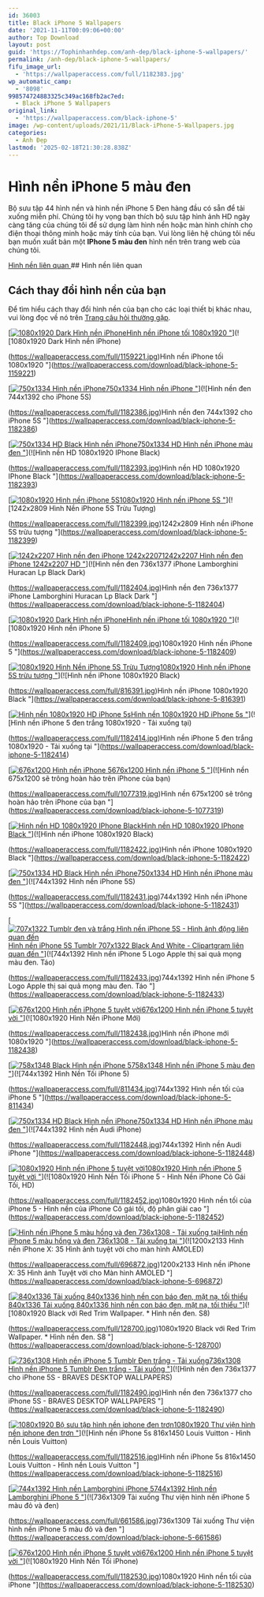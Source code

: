 ```yaml
---
id: 36003
title: Black iPhone 5 Wallpapers
date: '2021-11-11T00:09:06+00:00'
author: Top Download
layout: post
guid: 'https://Tophinhanhdep.com/anh-dep/black-iphone-5-wallpapers/'
permalink: /anh-dep/black-iphone-5-wallpapers/
fifu_image_url:
  - 'https://wallpaperaccess.com/full/1182383.jpg'
wp_automatic_camp:
  - '8098'
998574724883325c349ac168fb2ac7ed:
  - Black iPhone 5 Wallpapers
original_link:
  - 'https://wallpaperaccess.com/black-iphone-5'
image: /wp-content/uploads/2021/11/Black-iPhone-5-Wallpapers.jpg
categories:
  - Ảnh Đẹp
lastmod: '2025-02-18T21:30:28.838Z'
---
```

# Hình nền iPhone 5 màu đen

Bộ sưu tập 44 hình nền và hình nền iPhone 5 Đen hàng đầu có sẵn để tải xuống miễn phí. Chúng tôi hy vọng bạn thích bộ sưu tập hình ảnh HD ngày càng tăng của chúng tôi để sử dụng làm hình nền hoặc màn hình chính cho điện thoại thông minh hoặc máy tính của bạn. Vui lòng liên hệ chúng tôi nếu bạn muốn xuất bản một **IPhone 5 màu đen** hình nền trên trang web của chúng tôi.

[Hình nền liên quan ](#related) ## Hình nền liên quan

## Cách thay đổi hình nền của bạn

Để tìm hiểu cách thay đổi hình nền của bạn cho các loại thiết bị khác nhau, vui lòng đọc về nó trên [Trang câu hỏi thường gặp](https://tophinhanhdep.com/faq/).

  
[[![1080x1920 Dark Hình nền iPhone](https://wallpaperaccess.com/full/1182383.jpg)Hình nền iPhone tối 1080x1920 "](https://wallpaperaccess.com/download/black-iphone-5-1182383)](![1080x1920 Dark Hình nền iPhone)

(https://wallpaperaccess.com/full/1159221.jpg)Hình nền iPhone tối 1080x1920 "](https://wallpaperaccess.com/download/black-iphone-5-1159221)

[[![750x1334 Hình nền iPhone](https://wallpaperaccess.com/full/213590.jpg)750x1334 Hình nền iPhone "](https://wallpaperaccess.com/download/black-iphone-5-213590)](![Hình nền đen 744x1392 cho iPhone 5S)

(https://wallpaperaccess.com/full/1182386.jpg)Hình nền đen 744x1392 cho iPhone 5S "](https://wallpaperaccess.com/download/black-iphone-5-1182386)

[[![750x1334 HD Black Hình nền iPhone](https://wallpaperaccess.com/full/316543.jpg)750x1334 HD Hình nền iPhone màu đen "](https://wallpaperaccess.com/download/black-iphone-5-316543)](![Hình nền HD 1080x1920 IPhone Black)

(https://wallpaperaccess.com/full/1182393.jpg)Hình nền HD 1080x1920 IPhone Black "](https://wallpaperaccess.com/download/black-iphone-5-1182393)

[[![1080x1920 Hình nền iPhone 5S](https://wallpaperaccess.com/full/1182398.jpg)1080x1920 Hình nền iPhone 5S "](https://wallpaperaccess.com/download/black-iphone-5-1182398)](![1242x2809 Hình Nền iPhone 5S Trừu Tượng)

(https://wallpaperaccess.com/full/1182399.jpg)1242x2809 Hình nền iPhone 5S trừu tượng "](https://wallpaperaccess.com/download/black-iphone-5-1182399)

[[![1242x2207 Hình nền đen iPhone 1242x2207](https://wallpaperaccess.com/full/1182401.jpg)1242x2207 Hình nền đen iPhone 1242x2207 HD "](https://wallpaperaccess.com/download/black-iphone-5-1182401)](![Hình nền đen 736x1377 iPhone Lamborghini Huracan Lp Black Dark)

(https://wallpaperaccess.com/full/1182404.jpg)Hình nền đen 736x1377 iPhone Lamborghini Huracan Lp Black Dark "](https://wallpaperaccess.com/download/black-iphone-5-1182404)

[[![1080x1920 Dark Hình nền iPhone](https://wallpaperaccess.com/full/898801.jpg)Hình nền iPhone tối 1080x1920 "](https://wallpaperaccess.com/download/black-iphone-5-898801)](![1080x1920 Hình nền iPhone 5)

(https://wallpaperaccess.com/full/1182409.jpg)1080x1920 Hình nền iPhone 5 "](https://wallpaperaccess.com/download/black-iphone-5-1182409)

[[![1080x1920 Hình Nền iPhone 5S Trừu Tượng](https://wallpaperaccess.com/full/1182410.jpg)1080x1920 Hình nền iPhone 5S trừu tượng "](https://wallpaperaccess.com/download/black-iphone-5-1182410)](![Hình nền iPhone 1080x1920 Black)

(https://wallpaperaccess.com/full/816391.jpg)Hình nền iPhone 1080x1920 Black "](https://wallpaperaccess.com/download/black-iphone-5-816391)

[[![Hình nền 1080x1920 HD iPhone 5s](https://wallpaperaccess.com/full/661781.jpg)Hình nền 1080x1920 HD iPhone 5s "](https://wallpaperaccess.com/download/black-iphone-5-661781)](![Hình nền iPhone 5 đen trắng 1080x1920 - Tải xuống tại)

(https://wallpaperaccess.com/full/1182414.jpg)Hình nền iPhone 5 đen trắng 1080x1920 - Tải xuống tại "](https://wallpaperaccess.com/download/black-iphone-5-1182414)

[[![676x1200 Hình nền iPhone 5](https://wallpaperaccess.com/full/1182417.jpg)676x1200 Hình nền iPhone 5 "](https://wallpaperaccess.com/download/black-iphone-5-1182417)](![Hình nền 675x1200 sẽ trông hoàn hảo trên iPhone của bạn)

(https://wallpaperaccess.com/full/1077319.jpg)Hình nền 675x1200 sẽ trông hoàn hảo trên iPhone của bạn "](https://wallpaperaccess.com/download/black-iphone-5-1077319)

[[![Hình nền HD 1080x1920 IPhone Black](https://wallpaperaccess.com/full/1182419.jpg)Hình nền HD 1080x1920 IPhone Black "](https://wallpaperaccess.com/download/black-iphone-5-1182419)](![Hình nền iPhone 1080x1920 Black)

(https://wallpaperaccess.com/full/1182422.jpg)Hình nền iPhone 1080x1920 Black "](https://wallpaperaccess.com/download/black-iphone-5-1182422)

 [[![750x1334 HD Black Hình nền iPhone](https://wallpaperaccess.com/full/354745.jpg)750x1334 HD Hình nền iPhone màu đen "](https://wallpaperaccess.com/download/black-iphone-5-354745)](![744x1392 Hình nền iPhone 5S)

(https://wallpaperaccess.com/full/1182431.jpg)744x1392 Hình nền iPhone 5S "](https://wallpaperaccess.com/download/black-iphone-5-1182431)

[[![707x1322 Tumblr đen và trắng Hình nền iPhone 5S - Hình ảnh động liên quan đến](https://wallpaperaccess.com/full/106839.jpg)Hình nền iPhone 5S Tumblr 707x1322 Black And White - Clipartgram liên quan đến "](https://wallpaperaccess.com/download/black-iphone-5-106839)](![744x1392 Hình nền iPhone 5 Logo Apple thị sai quả mọng màu đen.  Táo)

(https://wallpaperaccess.com/full/1182433.jpg)744x1392 Hình nền iPhone 5 Logo Apple thị sai quả mọng màu đen. Táo "](https://wallpaperaccess.com/download/black-iphone-5-1182433)

[[![676x1200 Hình nền iPhone 5 tuyệt vời](https://wallpaperaccess.com/full/555570.jpg)676x1200 Hình nền iPhone 5 tuyệt vời "](https://wallpaperaccess.com/download/black-iphone-5-555570)](![1080x1920 Hình Nền iPhone Mới)

(https://wallpaperaccess.com/full/1182438.jpg)Hình nền iPhone mới 1080x1920 "](https://wallpaperaccess.com/download/black-iphone-5-1182438)

[[![758x1348 Black Hình nền iPhone 5](https://wallpaperaccess.com/full/1182445.jpg)758x1348 Hình nền iPhone 5 màu đen "](https://wallpaperaccess.com/download/black-iphone-5-1182445)](![744x1392 Hình Nền Tối iPhone 5)

(https://wallpaperaccess.com/full/811434.jpg)744x1392 Hình nền tối của iPhone 5 "](https://wallpaperaccess.com/download/black-iphone-5-811434)

[[![750x1334 HD Black Hình nền iPhone](https://wallpaperaccess.com/full/442610.jpg)750x1334 HD Hình nền iPhone màu đen "](https://wallpaperaccess.com/download/black-iphone-5-442610)](![744x1392 Hình nền Audi iPhone)

(https://wallpaperaccess.com/full/1182448.jpg)744x1392 Hình nền Audi iPhone "](https://wallpaperaccess.com/download/black-iphone-5-1182448)

[[![1080x1920 Hình nền iPhone 5 tuyệt vời](https://wallpaperaccess.com/full/307113.jpg)1080x1920 Hình nền iPhone 5 tuyệt vời "](https://wallpaperaccess.com/download/black-iphone-5-307113)](![1080x1920 Hình Nền Tối iPhone 5 - Hình Nền iPhone Cô Gái Tối, HD)

(https://wallpaperaccess.com/full/1182452.jpg)1080x1920 Hình nền tối của iPhone 5 - Hình nền của iPhone Cô gái tối, độ phân giải cao "](https://wallpaperaccess.com/download/black-iphone-5-1182452)

[[![Hình nền iPhone 5 màu hồng và đen 736x1308 - Tải xuống tại](https://wallpaperaccess.com/full/1182455.jpg)Hình nền iPhone 5 màu hồng và đen 736x1308 - Tải xuống tại "](https://wallpaperaccess.com/download/black-iphone-5-1182455)](![1200x2133 Hình nền iPhone X: 35 Hình ảnh tuyệt vời cho màn hình AMOLED)

(https://wallpaperaccess.com/full/696872.jpg)1200x2133 Hình nền iPhone X: 35 Hình ảnh Tuyệt vời cho Màn hình AMOLED "](https://wallpaperaccess.com/download/black-iphone-5-696872)

[[![840x1336 Tải xuống 840x1336 hình nền con báo đen, mặt nạ, tối thiểu](https://wallpaperaccess.com/full/1182460.jpg)840x1336 Tải xuống 840x1336 hình nền con báo đen, mặt nạ, tối thiểu "](https://wallpaperaccess.com/download/black-iphone-5-1182460)](![1080x1920 Black với Red Trim Wallpaper.  * Hình nền đen.  S8)

(https://wallpaperaccess.com/full/128700.jpg)1080x1920 Black với Red Trim Wallpaper. \* Hình nền đen. S8 "](https://wallpaperaccess.com/download/black-iphone-5-128700)

[[![736x1308 Hình nền iPhone 5 Tumblr Đen trắng - Tải xuống](https://wallpaperaccess.com/full/1182473.jpg)736x1308 Hình nền iPhone 5 Tumblr Đen trắng - Tải xuống "](https://wallpaperaccess.com/download/black-iphone-5-1182473)](![Hình nền đen 736x1377 cho iPhone 5S - BRAVES DESKTOP WALLPAPERS)

(https://wallpaperaccess.com/full/1182490.jpg)Hình nền đen 736x1377 cho iPhone 5S - BRAVES DESKTOP WALLPAPERS "](https://wallpaperaccess.com/download/black-iphone-5-1182490)

[[![1080x1920 Bộ sưu tập hình nền iphone đen trơn](https://wallpaperaccess.com/full/1182496.jpg)1080x1920 Thư viện hình nền iphone đen trơn "](https://wallpaperaccess.com/download/black-iphone-5-1182496)](![Hình nền iPhone 5s 816x1450 Louis Vuitton - Hình nền Louis Vuitton)

(https://wallpaperaccess.com/full/1182516.jpg)Hình nền iPhone 5s 816x1450 Louis Vuitton - Hình nền Louis Vuitton "](https://wallpaperaccess.com/download/black-iphone-5-1182516)

[[![744x1392 Hình nền Lamborghini iPhone 5](https://wallpaperaccess.com/full/1182520.jpg)744x1392 Hình nền Lamborghini iPhone 5 "](https://wallpaperaccess.com/download/black-iphone-5-1182520)](![736x1309 Tải xuống Thư viện hình nền iPhone 5 màu đỏ và đen)

(https://wallpaperaccess.com/full/661586.jpg)736x1309 Tải xuống Thư viện hình nền iPhone 5 màu đỏ và đen "](https://wallpaperaccess.com/download/black-iphone-5-661586)

[[![676x1200 Hình nền iPhone 5 tuyệt vời](https://wallpaperaccess.com/full/1182523.jpg)676x1200 Hình nền iPhone 5 tuyệt vời "](https://wallpaperaccess.com/download/black-iphone-5-1182523)](![1080x1920 Hình Nền Tối iPhone)

(https://wallpaperaccess.com/full/1182530.jpg)1080x1920 Hình nền tối của iPhone "](https://wallpaperaccess.com/download/black-iphone-5-1182530)
